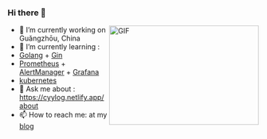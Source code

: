### Hi there 👋

<img align="right" alt="GIF"  width = "300" height = "200" src="https://user-images.githubusercontent.com/52351095/103271953-8f4e7c00-49f6-11eb-83fe-deedfb4f0f3d.gif" />

- 🔭 I’m currently working on Guǎngzhōu, China
- 🌱 I’m currently learning :
- [Golang](https://github.com/cyylog/Go_status) + [Gin](https://gin-gonic.com/) 
- [Prometheus](https://prometheus.io/) + [AlertManager](https://prometheus.io/docs/alerting/latest/alertmanager/) + [Grafana](https://grafana.com/)
- [kubernetes](https://kubernetes.io/docs/home/)
- 💬 Ask me about : https://cyylog.netlify.app/about
- 📫 How to reach me: at my [blog](https://cyylog.netlify.app/about)
